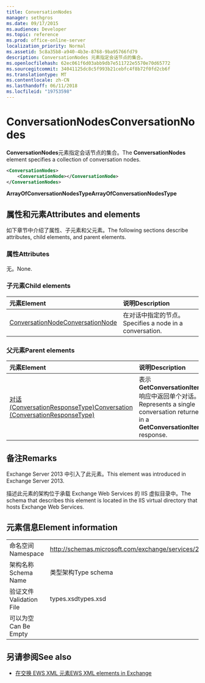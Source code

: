 ```yaml
---
title: ConversationNodes
manager: sethgros
ms.date: 09/17/2015
ms.audience: Developer
ms.topic: reference
ms.prod: office-online-server
localization_priority: Normal
ms.assetid: 5c8a35b8-a940-4b3e-8768-9ba95766fd79
description: ConversationNodes 元素指定会话节点的集合。
ms.openlocfilehash: 62ec061f6d03abb9db7e511722e5570e70d65772
ms.sourcegitcommit: 34041125dc8c5f993b21cebfc4f8b72f0fd2cb6f
ms.translationtype: MT
ms.contentlocale: zh-CN
ms.lasthandoff: 06/11/2018
ms.locfileid: "19753598"
---
```

# <a name="conversationnodes"></a><span data-ttu-id="b0e45-103">ConversationNodes</span><span class="sxs-lookup"><span data-stu-id="b0e45-103">ConversationNodes</span></span>

<span data-ttu-id="b0e45-104">**ConversationNodes**元素指定会话节点的集合。</span><span class="sxs-lookup"><span data-stu-id="b0e45-104">The **ConversationNodes** element specifies a collection of conversation nodes.</span></span> 
  
```XML
<ConversationNodes>
    <ConversationNode></ConversationNode>
</ConversationNodes>
```

 <span data-ttu-id="b0e45-105">**ArrayOfConversationNodesType**</span><span class="sxs-lookup"><span data-stu-id="b0e45-105">**ArrayOfConversationNodesType**</span></span>
## <a name="attributes-and-elements"></a><span data-ttu-id="b0e45-106">属性和元素</span><span class="sxs-lookup"><span data-stu-id="b0e45-106">Attributes and elements</span></span>

<span data-ttu-id="b0e45-107">如下章节中介绍了属性、子元素和父元素。</span><span class="sxs-lookup"><span data-stu-id="b0e45-107">The following sections describe attributes, child elements, and parent elements.</span></span>
  
### <a name="attributes"></a><span data-ttu-id="b0e45-108">属性</span><span class="sxs-lookup"><span data-stu-id="b0e45-108">Attributes</span></span>

<span data-ttu-id="b0e45-109">无。</span><span class="sxs-lookup"><span data-stu-id="b0e45-109">None.</span></span>
  
### <a name="child-elements"></a><span data-ttu-id="b0e45-110">子元素</span><span class="sxs-lookup"><span data-stu-id="b0e45-110">Child elements</span></span>

|<span data-ttu-id="b0e45-111">**元素**</span><span class="sxs-lookup"><span data-stu-id="b0e45-111">**Element**</span></span>|<span data-ttu-id="b0e45-112">**说明**</span><span class="sxs-lookup"><span data-stu-id="b0e45-112">**Description**</span></span>|
|:-----|:-----|
|[<span data-ttu-id="b0e45-113">ConversationNode</span><span class="sxs-lookup"><span data-stu-id="b0e45-113">ConversationNode</span></span>](conversationnode.md) <br/> |<span data-ttu-id="b0e45-114">在对话中指定的节点。</span><span class="sxs-lookup"><span data-stu-id="b0e45-114">Specifies a node in a conversation.</span></span>  <br/> |
   
### <a name="parent-elements"></a><span data-ttu-id="b0e45-115">父元素</span><span class="sxs-lookup"><span data-stu-id="b0e45-115">Parent elements</span></span>

|<span data-ttu-id="b0e45-116">**元素**</span><span class="sxs-lookup"><span data-stu-id="b0e45-116">**Element**</span></span>|<span data-ttu-id="b0e45-117">**说明**</span><span class="sxs-lookup"><span data-stu-id="b0e45-117">**Description**</span></span>|
|:-----|:-----|
|[<span data-ttu-id="b0e45-118">对话 (ConversationResponseType)</span><span class="sxs-lookup"><span data-stu-id="b0e45-118">Conversation (ConversationResponseType)</span></span>](conversation-conversationresponsetype.md) <br/> |<span data-ttu-id="b0e45-119">表示**GetConversationItems**响应中返回单个对话。</span><span class="sxs-lookup"><span data-stu-id="b0e45-119">Represents a single conversation returned in a **GetConversationItems** response.</span></span>  <br/> |
   
## <a name="remarks"></a><span data-ttu-id="b0e45-120">备注</span><span class="sxs-lookup"><span data-stu-id="b0e45-120">Remarks</span></span>

<span data-ttu-id="b0e45-121">Exchange Server 2013 中引入了此元素。</span><span class="sxs-lookup"><span data-stu-id="b0e45-121">This element was introduced in Exchange Server 2013.</span></span>
  
<span data-ttu-id="b0e45-122">描述此元素的架构位于承载 Exchange Web Services 的 IIS 虚拟目录中。</span><span class="sxs-lookup"><span data-stu-id="b0e45-122">The schema that describes this element is located in the IIS virtual directory that hosts Exchange Web Services.</span></span>
  
## <a name="element-information"></a><span data-ttu-id="b0e45-123">元素信息</span><span class="sxs-lookup"><span data-stu-id="b0e45-123">Element information</span></span>

|||
|:-----|:-----|
|<span data-ttu-id="b0e45-124">命名空间</span><span class="sxs-lookup"><span data-stu-id="b0e45-124">Namespace</span></span>  <br/> |http://schemas.microsoft.com/exchange/services/2006/types  <br/> |
|<span data-ttu-id="b0e45-125">架构名称</span><span class="sxs-lookup"><span data-stu-id="b0e45-125">Schema Name</span></span>  <br/> |<span data-ttu-id="b0e45-126">类型架构</span><span class="sxs-lookup"><span data-stu-id="b0e45-126">Type schema</span></span>  <br/> |
|<span data-ttu-id="b0e45-127">验证文件</span><span class="sxs-lookup"><span data-stu-id="b0e45-127">Validation File</span></span>  <br/> |<span data-ttu-id="b0e45-128">types.xsd</span><span class="sxs-lookup"><span data-stu-id="b0e45-128">types.xsd</span></span>  <br/> |
|<span data-ttu-id="b0e45-129">可以为空</span><span class="sxs-lookup"><span data-stu-id="b0e45-129">Can Be Empty</span></span>  <br/> ||
   
## <a name="see-also"></a><span data-ttu-id="b0e45-130">另请参阅</span><span class="sxs-lookup"><span data-stu-id="b0e45-130">See also</span></span>



- [<span data-ttu-id="b0e45-131">在交换 EWS XML 元素</span><span class="sxs-lookup"><span data-stu-id="b0e45-131">EWS XML elements in Exchange</span></span>](ews-xml-elements-in-exchange.md)


